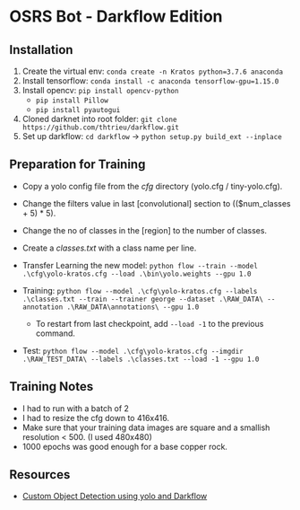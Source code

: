 # OSRS Bot - Darkflow Edition

## Installation

1. Create the virtual env: `conda create -n Kratos python=3.7.6 anaconda`
2. Install tensorflow: `conda install -c anaconda tensorflow-gpu=1.15.0`
3. Install opencv: `pip install opencv-python`
    - `pip install Pillow`
    - `pip install pyautogui`
4. Cloned darknet into root folder: `git clone https://github.com/thtrieu/darkflow.git`
5. Set up darkflow: `cd darkflow` -> `python setup.py build_ext --inplace`

## Preparation for Training

- Copy a yolo config file from the *cfg* directory (yolo.cfg / tiny-yolo.cfg).
- Change the filters value in last [convolutional] section to (($num_classes + 5) * 5).
- Change the no of classes in the [region] to the number of classes.
- Create a *classes.txt* with a class name per line.

- Transfer Learning the new model: `python flow --train --model .\cfg\yolo-kratos.cfg --load .\bin\yolo.weights --gpu 1.0`

- Training: `python flow --model .\cfg\yolo-kratos.cfg --labels .\classes.txt --train --trainer george --dataset .\RAW_DATA\ --annotation .\RAW_DATA\annotations\ --gpu 1.0`
    - To restart from last checkpoint, add `--load -1` to the previous command.
- Test: `python flow --model .\cfg\yolo-kratos.cfg --imgdir .\RAW_TEST_DATA\ --labels .\classes.txt --load -1 --gpu 1.0`


## Training Notes

- I had to run with a batch of 2
- I had to resize the cfg down to 416x416.
- Make sure that your training data images are square and a smallish resolution < 500. (I used 480x480)
- 1000 epochs was good enough for a base copper rock.


## Resources

- [Custom Object Detection using yolo and Darkflow](https://medium.com/coinmonks/detecting-custom-objects-in-images-video-using-yolo-with-darkflow-1ff119fa002f)
